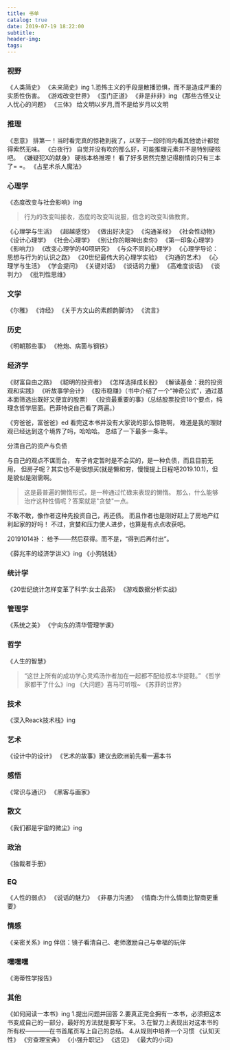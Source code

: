 ```yaml
---
title: 书单
catalog: true
date: 2019-07-19 18:22:00
subtitle:
header-img:
tags:
---
```


### 视野
《人类简史》
《未来简史》ing
    1.恐怖主义的手段是散播恐惧，而不是造成严重的实质性伤害。
《游戏改变世界》
《歪门正道》
《非是非非》ing
《那些古怪又让人忧心的问题》
《三体》
给文明以岁月,而不是给岁月以文明

### 推理
《恶意》
排第一！当时看完真的惊艳到我了，以至于一段时间内看其他诡计都觉得索然无味。
《白夜行》
自觉并没有吹的那么好，可能推理元素并不是特别硬核吧。
《嫌疑犯X的献身》
硬核本格推理！
看了好多居然完整记得剧情的只有三本了= =。
《占星术杀人魔法》

### 心理学
《态度改变与社会影响》ing
>行为的改变叫接收，态度的改变叫说服，信念的改变叫做教育。

《心理学与生活》
《超越感觉》
《做出好决定》
《沟通圣经》
《社会性动物》
《设计心理学》
《社会心理学》
《别让你的眼神出卖你》
《第一印象心理学》
《影响力》
《改变心理学的40项研究》
《与众不同的心理学》
《心理学导论：思想与行为的认识之路》
《20世纪最伟大的心理学实验》
《沟通的艺术》
《心理学与生活》
《学会提问》
《关键对话》
《谈话的力量》
《高难度谈话》
《谈判力》
《批判性思维》

### 文学
《尔雅》
《诗经》
《关于方文山的素颜韵脚诗》
《流言》

### 历史
《明朝那些事》
《枪炮、病菌与钢铁》

### 经济学
《财富自由之路》
《聪明的投资者》
《怎样选择成长股》
《解读基金：我的投资观和实践》
《听故事学会计》
《股市稳赚》（书中介绍了一个“神奇公式”，通过基本面筛选出既好又便宜的股票）
《投资最重要的事》（总结股票投资18个要点，纯理念哲学层面。巴菲特说自己看了两遍。）

《穷爸爸，富爸爸》ed
看完这本书并没有大家说的那么惊艳啊，
难道是我的理财观已经达到这个境界了吗，哈哈哈。
总结了一下最多一条半。

分清自己的资产与负债

与自己的观点不谋而合，
车子肯定暂时是不会买的，是一种负债，而且目前无用，
但房子呢？其实也不是很想买(就是懒和穷，慢慢提上日程吧2019.10.1)，但是貌似是刚需啊。

>这是最普遍的懒惰形式，是一种通过忙碌来表现的懒惰。
>那么，什么能够治疗这种性情呢？答案就是"贪婪"一点。

不敢不敢，像作者这种先投资自己，再还债。
而且作者也是刚好赶上了房地产红利起家的好吗！
不过，贪婪和压力使人进步，也算是有点点收获吧。

20191014补：
给予——然后获得。而不是，“得到后再付出”。

《薛兆丰的经济学讲义》ing
《小狗钱钱》
<span style="display:none">
    《股市真规则》
    《巴菲特的护城河》（分成四种类型进行系统性阐述。最好和上一本结合起来读。）
</span>

### 统计学
《20世纪统计怎样变革了科学:女士品茶》
《游戏数据分析实战》

### 管理学
《系统之美》
《宁向东的清华管理学课》

### 哲学
《人生的智慧》
>“这世上所有的成功学心灵鸡汤作者加在一起都不配给叔本华提鞋。”
《哲学家都干了什么》ing
《大问题》喜马可听哦~
《苏菲的世界》

### 技术
《深入Reack技术栈》ing

### 艺术
《设计中的设计》
《艺术的故事》建议去欧洲前先看一遍本书

### 感悟
《常识与通识》
《黑客与画家》

### 散文
《我们都是宇宙的微尘》ing

### 政治
《独裁者手册》

### EQ
《人性的弱点》
《说话的魅力》
《非暴力沟通》
《情商:为什么情商比智商更重要》

### 情感
《亲密关系》ing
伴侣：镜子看清自己、老师激励自己与幸福的玩伴
<span style="display:none">
    '我们在寻觅的，是一个能够让我们觉得自己很特别，同时又能弥补我们不足之处的女孩'，女孩是否也一样呢？

</span>


### 嘿嘿嘿
《海蒂性学报告》

### 其他
《如何阅读一本书》ing
    1.提出问题并回答
    2.要真正完全拥有一本书，必须把这本书变成自己的一部分，最好的方法就是要写下来。
    3.在智力上表现出对这本书的所有权————在书首尾页写上自己的总结。
    4.从规则中培养一个习惯
《认知天性》
《穷查理宝典》
《小强升职记》
《远见》
《最大的小词》
